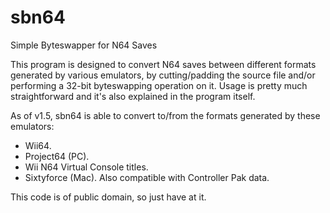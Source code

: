 # sbn64
Simple Byteswapper for N64 Saves

This program is designed to convert N64 saves between different formats generated by various emulators, by cutting/padding the source file and/or performing a 32-bit byteswapping operation on it. Usage is pretty much straightforward and it's also explained in the program itself.

As of v1.5, sbn64 is able to convert to/from the formats generated by these emulators:

* Wii64.
* Project64 (PC).
* Wii N64 Virtual Console titles.
* Sixtyforce (Mac). Also compatible with Controller Pak data.

This code is of public domain, so just have at it.
